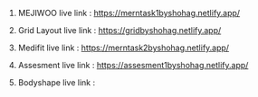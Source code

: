 1. MEJIWOO live link : https://merntask1byshohag.netlify.app/

2. Grid Layout live link : https://gridbyshohag.netlify.app/

3. Medifit live link : https://merntask2byshohag.netlify.app/

4. Assesment live link : https://assesment1byshohag.netlify.app/

5. Bodyshape live link : 
